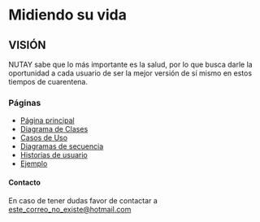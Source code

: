 # Midiendo su vida

## VISIÓN
NUTAY sabe que lo más importante es la salud, por lo que busca darle la oportunidad a cada usuario de ser la mejor versión de sí mismo en estos tiempos de cuarentena.

### Páginas
* [Página principal](index.md)
* [Diagrama de Clases](CasosUso.md)
* [Casos de Uso](CasosUso2.md)
* [Diagramas de secuencia](secuencias.md)
* [Historias de usuario](HistoriasUsuario.md)
* [Ejemplo](example.md)
#### Contacto
En caso de tener dudas favor de contactar a [este_correo_no_existe@hotmail.com](https://outlook.live.com/owa/)
